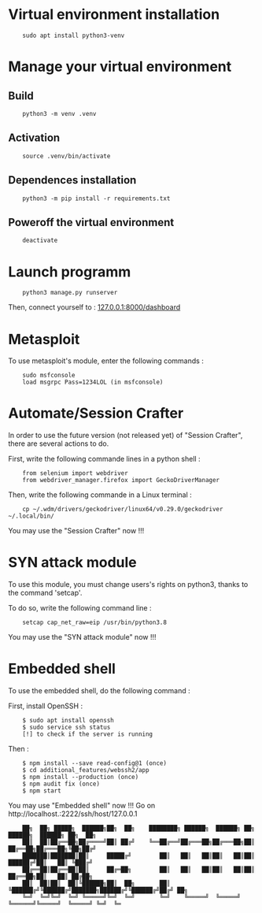 # Virtual environment installation

		sudo apt install python3-venv

# Manage your virtual environment

## Build

		python3 -m venv .venv

## Activation

		source .venv/bin/activate
	
## Dependences installation

		python3 -m pip install -r requirements.txt

## Poweroff the virtual environment

		deactivate

# Launch programm

		python3 manage.py runserver

Then, connect yourself to : [127.0.0.1:8000/dashboard](127.0.0.1:8000/dashboard)

# Metasploit

To use metasploit's module, enter the following commands :

		sudo msfconsole
		load msgrpc Pass=1234LOL (in msfconsole)
		
# Automate/Session Crafter

In order to use the future version (not released yet) of "Session Crafter", there are several actions to do.

First, write the following commande lines in a python shell :

		from selenium import webdriver
		from webdriver_manager.firefox import GeckoDriverManager
	
Then, write the following commande in a Linux terminal :

		cp ~/.wdm/drivers/geckodriver/linux64/v0.29.0/geckodriver ~/.local/bin/
		
You may use the "Session Crafter" now !!!

# SYN attack module

To use this module, you must change users's rights on python3, thanks to the command 'setcap'.

To do so, write the following command line :

		setcap cap_net_raw=eip /usr/bin/python3.8

You may use the "SYN attack module" now !!!

# Embedded shell

To use the embedded shell, do the following command :

First, install OpenSSH :

		$ sudo apt install openssh
		$ sudo service ssh status
		[!] to check if the server is running

Then :

		$ npm install --save read-config@1 (once)
		$ cd additional_features/webssh2/app
		$ npm install --production (once)
		$ npm audit fix (once)
		$ npm start


You may use "Embedded shell" now !!! Go on http://localhost.:2222/ssh/host/127.0.0.1



		██╗  ██╗ █████╗  ██████╗██╗  ██╗    ████████╗ ██████╗  ██████╗ ██╗     ██████╗  ██████╗ ██╗  ██╗
		██║  ██║██╔══██╗██╔════╝██║ ██╔╝    ╚══██╔══╝██╔═══██╗██╔═══██╗██║     ██╔══██╗██╔═══██╗╚██╗██╔╝
		███████║███████║██║     █████╔╝        ██║   ██║   ██║██║   ██║██║     ██████╔╝██║   ██║ ╚███╔╝ 
		██╔══██║██╔══██║██║     ██╔═██╗        ██║   ██║   ██║██║   ██║██║     ██╔══██╗██║   ██║ ██╔██╗ 
		██║  ██║██║  ██║╚██████╗██║  ██╗       ██║   ╚██████╔╝╚██████╔╝███████╗██████╔╝╚██████╔╝██╔╝ ██╗
		╚═╝  ╚═╝╚═╝  ╚═╝ ╚═════╝╚═╝  ╚═╝       ╚═╝    ╚═════╝  ╚═════╝ ╚══════╝╚═════╝  ╚═════╝ ╚═╝  ╚═

